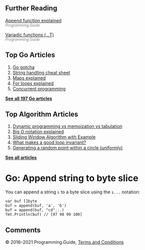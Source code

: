 



## Further Reading

[Append function explained](append-explained.html)  
<span style="color: grey; font-style: italic; font-size: smaller">Programming.Guide</span>

[Variadic functions (...T)](variadic-function.html)  
<span style="color: grey; font-style: italic; font-size: smaller">Programming.Guide</span>

## Top Go Articles

1.  [Go gotcha](go-gotcha.html)
2.  [String handling cheat sheet](string-functions-reference-cheat-sheet.html)
3.  [Maps explained](maps-explained.html)
4.  [For loops explained](for-loop.html)
5.  [Concurrent programming](go-concurrency-tutorial.html)

[**See all 197 Go articles**](index.html)



## Top Algorithm Articles

1.  [Dynamic programming vs memoization vs tabulation](../dynamic-programming-vs-memoization-vs-tabulation.html)
2.  [Big O notation explained](../big-o-notation-explained.html)
3.  [Sliding Window Algorithm with Example](../sliding-window-example.html)
4.  [What makes a good loop invariant?](../what-makes-a-good-loop-invariant.html)
5.  [Generating a random point within a circle (uniformly)](../random-point-within-circle.html)

[**See all articles**](../index.html)

# Go: Append string to byte slice

You can append a string `s` to a byte slice using the `s...` notation:

    var buf []byte
    buf = append(buf, 'a', 'b')
    buf = append(buf, "cd"...)
    fmt.Println(buf) // [97 98 99 100]

## Comments



© 2016–2021 Programming.Guide, [Terms and Conditions](../terms-and-conditions.html)

